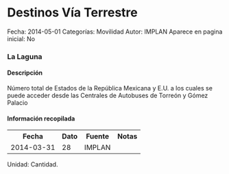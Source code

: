 Destinos Vía Terrestre
=====

Fecha: 2014-05-01
Categorías: Movilidad
Autor: IMPLAN
Aparece en pagina inicial: No

### La Laguna

#### Descripción

Número total de Estados de la República Mexicana y E.U. a los cuales se puede acceder desde las Centrales de Autobuses de Torreón y Gómez Palacio

#### Información recopilada

<table class="table table-hover table-bordered">
  <tr><th>Fecha</th><th>Dato</th><th>Fuente</th><th>Notas</th></tr>
  <tr><td>2014-03-31</td><td>28</td><td>IMPLAN</td><td></td></tr>
</table>

Unidad: Cantidad.
